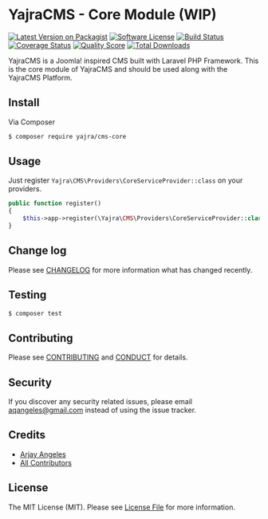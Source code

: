 # YajraCMS - Core Module (WIP)

[![Latest Version on Packagist][ico-version]][link-packagist]
[![Software License][ico-license]](LICENSE.md)
[![Build Status][ico-travis]][link-travis]
[![Coverage Status][ico-scrutinizer]][link-scrutinizer]
[![Quality Score][ico-code-quality]][link-code-quality]
[![Total Downloads][ico-downloads]][link-downloads]

YajraCMS is a Joomla! inspired CMS built with Laravel PHP Framework.
This is the core module of YajraCMS and should be used along with the YajraCMS Platform.

## Install

Via Composer

``` bash
$ composer require yajra/cms-core
```

## Usage

Just register `Yajra\CMS\Providers\CoreServiceProvider::class` on your providers.

``` php
public function register()
{
    $this->app->register(\Yajra\CMS\Providers\CoreServiceProvider::class);
}
```

## Change log

Please see [CHANGELOG](CHANGELOG.md) for more information what has changed recently.

## Testing

``` bash
$ composer test
```

## Contributing

Please see [CONTRIBUTING](CONTRIBUTING.md) and [CONDUCT](CONDUCT.md) for details.

## Security

If you discover any security related issues, please email aqangeles@gmail.com instead of using the issue tracker.

## Credits

- [Arjay Angeles][link-author]
- [All Contributors][link-contributors]

## License

The MIT License (MIT). Please see [License File](LICENSE.md) for more information.

[ico-version]: https://img.shields.io/packagist/v/yajra/cms-core.svg?style=flat-square
[ico-license]: https://img.shields.io/badge/license-MIT-brightgreen.svg?style=flat-square
[ico-travis]: https://img.shields.io/travis/yajra/cms-core/master.svg?style=flat-square
[ico-scrutinizer]: https://img.shields.io/scrutinizer/coverage/g/yajra/cms-core.svg?style=flat-square
[ico-code-quality]: https://img.shields.io/scrutinizer/g/yajra/cms-core.svg?style=flat-square
[ico-downloads]: https://img.shields.io/packagist/dt/yajra/cms-core.svg?style=flat-square

[link-packagist]: https://packagist.org/packages/yajra/cms-core
[link-travis]: https://travis-ci.org/yajra/cms-core
[link-scrutinizer]: https://scrutinizer-ci.com/g/yajra/cms-core/code-structure
[link-code-quality]: https://scrutinizer-ci.com/g/yajra/cms-core
[link-downloads]: https://packagist.org/packages/yajra/cms-core
[link-author]: https://github.com/yajra
[link-contributors]: ../../contributors
